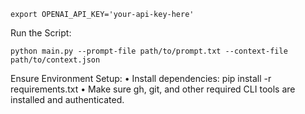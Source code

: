 ```shell
export OPENAI_API_KEY='your-api-key-here'
```


Run the Script:
```shell
python main.py --prompt-file path/to/prompt.txt --context-file path/to/context.json
```
Ensure Environment Setup:
	•	Install dependencies: pip install -r requirements.txt
	•	Make sure gh, git, and other required CLI tools are installed and authenticated.
